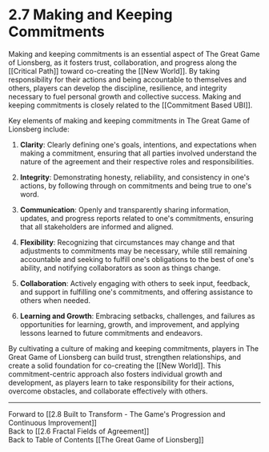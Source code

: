 # 2.7 Making and Keeping Commitments

Making and keeping commitments is an essential aspect of The Great Game of Lionsberg, as it fosters trust, collaboration, and progress along the [[Critical Path]] toward co-creating the [[New World]]. By taking responsibility for their actions and being accountable to themselves and others, players can develop the discipline, resilience, and integrity necessary to fuel personal growth and collective success. Making and keeping commitments is closely related to the [[Commitment Based UBI]]. 

Key elements of making and keeping commitments in The Great Game of Lionsberg include:

1.  **Clarity**: Clearly defining one's goals, intentions, and expectations when making a commitment, ensuring that all parties involved understand the nature of the agreement and their respective roles and responsibilities.
    
2.  **Integrity**: Demonstrating honesty, reliability, and consistency in one's actions, by following through on commitments and being true to one's word.
    
3.  **Communication**: Openly and transparently sharing information, updates, and progress reports related to one's commitments, ensuring that all stakeholders are informed and aligned.
    
4.  **Flexibility**: Recognizing that circumstances may change and that adjustments to commitments may be necessary, while still remaining accountable and seeking to fulfill one's obligations to the best of one's ability, and notifying collaborators as soon as things change. 
    
5.  **Collaboration**: Actively engaging with others to seek input, feedback, and support in fulfilling one's commitments, and offering assistance to others when needed.
    
6.  **Learning and Growth**: Embracing setbacks, challenges, and failures as opportunities for learning, growth, and improvement, and applying lessons learned to future commitments and endeavors.
    

By cultivating a culture of making and keeping commitments, players in The Great Game of Lionsberg can build trust, strengthen relationships, and create a solid foundation for co-creating the [[New World]]. This commitment-centric approach also fosters individual growth and development, as players learn to take responsibility for their actions, overcome obstacles, and collaborate effectively with others.

____

Forward to [[2.8 Built to Transform - The Game's Progression and Continuous Improvement]]    
Back to [[2.6 Fractal Fields of Agreement]]  
Back to Table of Contents [[The Great Game of Lionsberg]]  